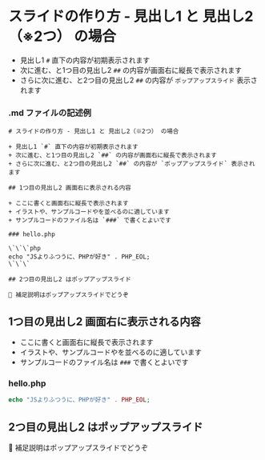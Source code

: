 # スライドの作り方 - 見出し1 と 見出し2（※2つ） の場合

+ 見出し1 `#` 直下の内容が初期表示されます
+ 次に進む、と1つ目の見出し2 `##` の内容が画面右に縦長で表示されます
+ さらに次に進む、と2つ目の見出し2 `##` の内容が `ポップアップスライド` 表示されます

### .md ファイルの記述例

```
# スライドの作り方 - 見出し1 と 見出し2（※2つ） の場合

+ 見出し1 `#` 直下の内容が初期表示されます
+ 次に進む、と1つ目の見出し2 `##` の内容が画面右に縦長で表示されます
+ さらに次に進む、と2つ目の見出し2 `##` の内容が `ポップアップスライド` 表示されます

## 1つ目の見出し2 画面右に表示される内容

+ ここに書くと画面右に縦長で表示されます
+ イラストや、サンプルコードやを並べるのに適しています
+ サンプルコードのファイル名は `###` で書くとよいです

### hello.php

\`\`\`php
echo "JSよりふつうに、PHPが好き" . PHP_EOL;
\`\`\`

## 2つ目の見出し2 はポップアップスライド

💬 補足説明はポップアップスライドでどうぞ
```


## 1つ目の見出し2 画面右に表示される内容

+ ここに書くと画面右に縦長で表示されます
+ イラストや、サンプルコードやを並べるのに適しています
+ サンプルコードのファイル名は `###` で書くとよいです

### hello.php

```php
echo "JSよりふつうに、PHPが好き" . PHP_EOL;
```

## 2つ目の見出し2 はポップアップスライド

💬 補足説明はポップアップスライドでどうぞ
